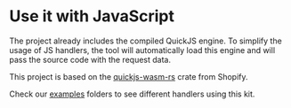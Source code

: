 # Use it with JavaScript

The project already includes the compiled QuickJS engine. To simplify the usage of JS handlers, the tool will automatically load this engine and will pass the source code with the request data.

This project is based on the [quickjs-wasm-rs](https://github.com/Shopify/javy/tree/main/crates/quickjs-wasm-rs) crate from Shopify.

Check our [examples](/examples) folders to see different handlers using this kit.
